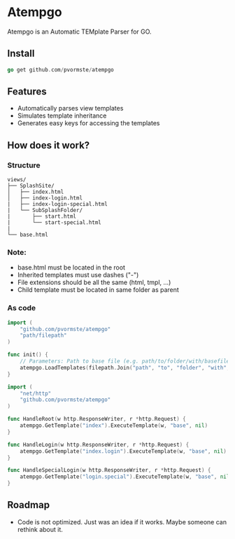 Atempgo
==============

Atempgo is an Automatic TEMplate Parser for GO. 

## Install

```go
go get github.com/pvormste/atempgo
```
 
 
## Features

 * Automatically parses view templates
 * Simulates template inheritance
 * Generates easy keys for accessing the templates

## How does it work?

### Structure
```
views/
├── SplashSite/
│   ├── index.html
│   ├── index-login.html
|   ├── index-login-special.html
|   └── SubSplashFolder/
|       ├── start.html
|       └── start-special.html
|
└── base.html
```

### Note:

  * base.html must be located in the root
  * Inherited templates must use dashes ("-")
  * File extensions  should be all the same (html, tmpl, ...)
  * Child template must be located in same folder as parent
  
### As code

```go
import (
	"github.com/pvormste/atempgo"
    "path/filepath"
)

func init() {
	// Parameters: Path to base file (e.g. path/to/folder/with/basefile), parse options (e.g. DefaultParseOptions)
	atempgo.LoadTemplates(filepath.Join("path", "to", "folder", "with", "basefile"), atempgo.DefaultParseOptions)
}
```

```go
import (
	"net/http"
	"github.com/pvormste/atempgo"
)

func HandleRoot(w http.ResponseWriter, r *http.Request) {
	atempgo.GetTemplate("index").ExecuteTemplate(w, "base", nil)
}

func HandleLogin(w http.ResponseWriter, r *http.Request) {
	atempgo.GetTemplate("index.login").ExecuteTemplate(w, "base", nil)
}

func HandleSpecialLogin(w http.ResponseWriter, r *http.Request) {
	atempgo.GetTemplate("login.special").ExecuteTemplate(w, "base", nil)
}
```

## Roadmap

  * Code is not optimized. Just was an idea if it works. Maybe someone can rethink about it.